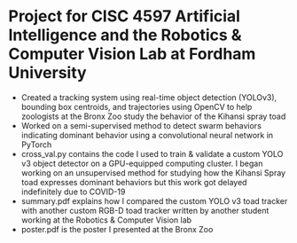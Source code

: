 # Project for CISC 4597 Artificial Intelligence and the Robotics & Computer Vision Lab at Fordham University
- Created a tracking system using real-time object detection (YOLOv3), bounding box centroids, and trajectories using OpenCV to help zoologists at the Bronx Zoo study the behavior of the Kihansi spray toad
- Worked on a semi-supervised method to detect swarm behaviors indicating dominant behavior using a convolutional neural network in PyTorch
- cross_val.py contains the code I used to train & validate a custom YOLO v3 object detector on a GPU-equipped computing cluster. I began working on an unsupervised method for studying how the Kihansi Spray toad expresses dominant behaviors but this work got delayed indefinitely due to COVID-19
- summary.pdf explains how I compared the custom YOLO v3 toad tracker with another custom RGB-D toad tracker written by another student working at the Robotics & Computer Vision lab
- poster.pdf is the poster I presented at the Bronx Zoo 
